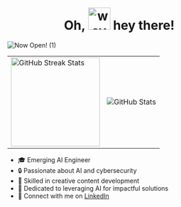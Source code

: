 <div align="center"> 
  <h1> Oh, <img src="https://github.com/hiyaamalik/hiyaamalik/assets/142331596/9a7fda0d-8816-43d7-85bb-ea09992ea4f8" alt="wave" width="50"/> hey there!  </h1>
</div> 

![Now Open! (1)](https://github.com/hiyaamalik/hiyaamalik/assets/142331596/53f854f5-ca42-4b86-827a-fdd35ff13ebc)

<table>
  <tr>
    <td>
      <img src="https://streak-stats.demolab.com?user=hiyaamalik&theme=neon-palenight" alt="GitHub Streak Stats" height="200"/>
    </td>
    <td>
      <img src="https://github-readme-stats.vercel.app/api?username=hiyaamalik&show_icons=true&theme=dracula" alt="GitHub Stats">
      </td>
  </tr>
</table>
 <p>
  <ul>
        <li>🎓 Emerging AI Engineer</li>
        <li>🔒 Passionate about AI and cybersecurity</li>
        <li>🎨 Skilled in creative content development</li>
        <li>🌟 Dedicated to leveraging AI for impactful solutions</li>
        <li>🔗 Connect with me on <a href="https://www.linkedin.com/in/hiyaamalik">LinkedIn</a></li>
</p>
<!---
hiyaamalik/hiyaamalik is a ✨ special ✨ repository because its `README.md` (this file) appears on your GitHub profile.
You can click the Preview link to take a look at your changes.
--->
